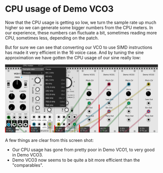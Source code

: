 # CPU usage of Demo VCO3

Now that the CPU usage is getting so low, we turn the sample rate up much higher so we can generate some bigger numbers from the CPU meters. In our experience, these numbers can fluctuate a bit, sometimes reading more CPU, sometimes less, depending on the patch.

But for sure we can see that converting our VCO to use SIMD instructions has made it very efficient in the 16 voice case. And by tuning the sine approximation we have gotten the CPU usage of our sine really low:

![VCO3 CPU](./vco-3-cpu.png)

A few things are clear from this screen shot:

* Our CPU usage has gone from pretty poor in Demo VCO1, to very good in Demo VCO3.
* Demo VCO3 now seems to be quite a bit more efficient than the "comparables".


